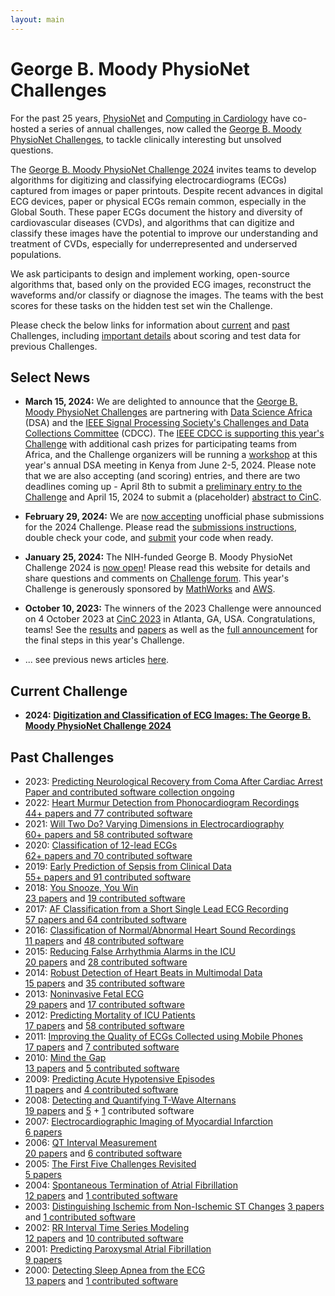 ```yaml
---
layout: main
---
```


# George B. Moody PhysioNet Challenges

For the past 25 years, [PhysioNet](https://physionet.org) and [Computing in Cardiology](http://www.cinc.org/) have co-hosted a series of annual challenges, now called the [George B. Moody PhysioNet Challenges](about), to tackle clinically interesting but unsolved questions.

The [George B. Moody PhysioNet Challenge 2024](2024) invites teams to develop algorithms for digitizing and classifying electrocardiograms (ECGs) captured from images or paper printouts. Despite recent advances in digital ECG devices, paper or physical ECGs remain common, especially in the Global South. These paper ECGs document the history and diversity of cardiovascular diseases (CVDs), and algorithms that can digitize and classify these images have the potential to improve our understanding and treatment of CVDs, especially for underrepresented and underserved populations.

We ask participants to design and implement working, open-source algorithms that, based only on the provided ECG images, reconstruct the waveforms and/or classify or diagnose the images. The teams with the best scores for these tasks on the hidden test set win the Challenge.

Please check the below links for information about [current](#current) and [past](#past) Challenges, including [important details](faq) about scoring and test data for previous Challenges.

## <a name="news"></a> Select News

- <a name="2024.03.14"></a>__March 15, 2024:__ We are delighted to announce that the [George B. Moody PhysioNet Challenges](2024/#conference-attendance) are partnering with [Data Science Africa](https://www.datascienceafrica.org/) (DSA) and the [IEEE Signal Processing Society's Challenges and Data Collections Committee](https://signalprocessingsociety.org/publications-resources/challenges-and-data-collections) (CDCC). The [IEEE CDCC is supporting this year's Challenge](https://signalprocessingsociety.org/publications-resources/data-challenges/digitization-and-classification-ecg-images-george-b-moody) with additional cash prizes for participating teams from Africa, and the Challenge organizers will be running a [workshop](https://www.datascienceafrica.org/dsa2024nyeri/blog/summer-school) at this year's annual DSA meeting in Kenya from June 2-5, 2024. Please note that we are also accepting (and scoring) entries, and there are two deadlines coming up - April 8th to submit a [preliminary entry to the Challenge](2024/submissions) and April 15, 2024 to submit a (placeholder) [abstract to CinC](https://cinc.org/inf_authors/).

- <a name="2024.02.29"></a>__February 29, 2024:__ We are [now accepting](https://groups.google.com/g/physionet-challenges/c/hhTSHmAVjAY) unofficial phase submissions for the 2024 Challenge. Please read the [submissions instructions](2024/submissions), double check your code, and [submit](https://docs.google.com/forms/d/e/1FAIpQLScFZNXv5rc-KlBxZMBB5IX8jRWHR-hADuheOtRWs5x1XzZo4w/viewform?usp=sf_link) your code when ready.

- <a name="2024.01.25"></a>__January 25, 2024:__ The NIH-funded George B. Moody PhysioNet Challenge 2024 is [now open](https://groups.google.com/g/physionet-challenges/c/PBaLtvnwuRA)! Please read this website for details and share questions and comments on [Challenge forum](https://groups.google.com/g/physionet-challenges/). This year's Challenge is generously sponsored by [MathWorks](https://www.mathworks.com/) and [AWS](https://aws.amazon.com/).

- <a name="2023.10.10"></a>__October 10, 2023:__ The winners of the 2023 Challenge were announced on 4 October 2023 at [CinC 2023](https://cinc2023.org) in Atlanta, GA, USA. Congratulations, teams! See the [results](2023/results) and [papers](2023/papers) as well as the [full announcement](https://groups.google.com/g/physionet-challenges/c/9FRZp9wbnKo) for the final steps in this year's Challenge.

- ... see previous news articles [here](news).

## <a name="current"></a> Current Challenge

- __2024: [Digitization and Classification of ECG Images: The George B. Moody PhysioNet Challenge 2024](/2024/)__

## <a name="past"></a> Past Challenges

- 2023: [Predicting Neurological Recovery from Coma After Cardiac Arrest](2023)  
 [Paper and contributed software collection ongoing](2023/results) 
- 2022: [Heart Murmur Detection from Phonocardiogram Recordings](2022)  
 [44+ papers and 77 contributed software](2022/results) 
- 2021: [Will Two Do? Varying Dimensions in Electrocardiography](2021)  
 [60+ papers and 58 contributed software](2021/results)
- 2020: [Classification of 12-lead ECGs](2020)  
  [62+ papers and 70 contributed software](2020/results)
- 2019: [Early Prediction of Sepsis from Clinical Data](2019)  
 [55+ papers and 91 contributed software](2019/results)
- 2018: [You Snooze, You Win](2018)  
 [23 papers](/2018/papers/) and [19 contributed software](https://physionet.org/static/published-projects/challenge-2018/1.0.0/sources/)
- 2017: [AF Classification from a Short Single Lead ECG Recording](2017)  
  [57 papers and 64 contributed software](2017/results#challenge-results)
- 2016: [Classification of Normal/Abnormal Heart Sound Recordings](2016)  
 [11 papers](2016/papers) and [48 contributed software](2016#sources)
- 2015: [Reducing False Arrhythmia Alarms in the ICU](2015)  
 [20 papers](2015/papers) and [28 contributed software](2015#challenge-results)
- 2014: [Robust Detection of Heart Beats in Multimodal Data](2014)  
 [15 papers](2014/papers) and [35 contributed software](https://archive.physionet.org/challenge/2014/sources/)
- 2013: [Noninvasive Fetal ECG](2013)  
 [29 papers](2013/papers) and [17 contributed software](https://archive.physionet.org/challenge/2013/sources/)
- 2012: [Predicting Mortality of ICU Patients](2012)  
 [17 papers](2012/papers) and [58 contributed software](https://archive.physionet.org/challenge/2012/sources/)
- 2011: [Improving the Quality of ECGs Collected using Mobile Phones](2011)  
 [17 papers](2011#papers) and [7 contributed software](https://archive.physionet.org/challenge/2011/sources/)
- 2010: [Mind the Gap](2010)  
 [13 papers](2010#papers) and [5 contributed software](https://archive.physionet.org/challenge/2010/sources/)
- 2009: [Predicting Acute Hypotensive Episodes](2009)  
 [11 papers](2009#papers) and [4 contributed software](https://physionet.org/static/published-projects/challenge-2009/1.0.0/sources/)
- 2008: [Detecting and Quantifying T-Wave Alternans](2008)  
 [19 papers](2008#papers) and [5](https://physionet.org/static/published-projects/challenge-2008/1.0.0/sources/) + [1](https://archive.physionet.org/physiotools/TWAnalyser/)  contributed software
- 2007: [Electrocardiographic Imaging of Myocardial Infarction](2007)  
 [6 papers](2007/papers/)
- 2006: [QT Interval Measurement](2006)  
 [20 papers](2006/papers/) and [6 contributed software](https://archive.physionet.org/challenge/2006/sources/)
- 2005: [The First Five Challenges Revisited](2005)  
 [5 papers](2005#papers)
- 2004: [Spontaneous Termination of Atrial Fibrillation](2004)  
[12 papers](2004#papers) and [1 contributed software](https://physionet.org/files/challenge-2004/1.0.0/cantini-src/)
- 2003: [Distinguishing Ischemic from Non-Ischemic ST Changes](2003) 
 [3 papers](2003#papers) and [1 contributed software](https://archive.physionet.org/challenge/2003/code/)
- 2002: [RR Interval Time Series Modeling](2002/)  
 [12 papers](2002#papers) and [10 contributed software](https://archive.physionet.org/challenge/2002/generators/)
- 2001: [Predicting Paroxysmal Atrial Fibrillation](2001/)  
 [9 papers](2001#papers)
- 2000: [Detecting Sleep Apnea from the ECG](2000/)  
 [13 papers](2000#papers) and [1 contributed software](https://archive.physionet.org/physiotools/apdet/)

